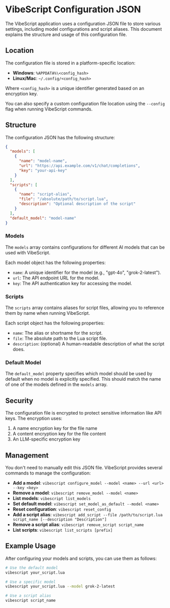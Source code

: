 # VibeScript Configuration JSON

The VibeScript application uses a configuration JSON file to store various settings, including model configurations and script aliases. This document explains the structure and usage of this configuration file.

## Location

The configuration file is stored in a platform-specific location:

- **Windows**: `%APPDATA%\<config_hash>`
- **Linux/Mac**: `~/.config/<config_hash>`

Where `<config_hash>` is a unique identifier generated based on an encryption key.

You can also specify a custom configuration file location using the `--config` flag when running VibeScript commands.

## Structure

The configuration JSON has the following structure:

```json
{
  "models": [
    {
      "name": "model-name",
      "url": "https://api.example.com/v1/chat/completions",
      "key": "your-api-key"
    }
  ],
  "scripts": [
    {
      "name": "script-alias",
      "file": "/absolute/path/to/script.lua",
      "description": "Optional description of the script"
    }
  ],
  "default_model": "model-name"
}
```

### Models

The `models` array contains configurations for different AI models that can be used with VibeScript.

Each model object has the following properties:

- `name`: A unique identifier for the model (e.g., "gpt-4o", "grok-2-latest").
- `url`: The API endpoint URL for the model.
- `key`: The API authentication key for accessing the model.

### Scripts

The `scripts` array contains aliases for script files, allowing you to reference them by name when running VibeScript.

Each script object has the following properties:

- `name`: The alias or shortname for the script.
- `file`: The absolute path to the Lua script file.
- `description`: (optional) A human-readable description of what the script does.

### Default Model

The `default_model` property specifies which model should be used by default when no model is explicitly specified. This should match the name of one of the models defined in the `models` array.

## Security

The configuration file is encrypted to protect sensitive information like API keys. The encryption uses:

1. A name encryption key for the file name
2. A content encryption key for the file content
3. An LLM-specific encryption key

## Management

You don't need to manually edit this JSON file. VibeScript provides several commands to manage the configuration:

- **Add a model**: `vibescript configure_model --model <name> --url <url> --key <key>`
- **Remove a model**: `vibescript remove_model --model <name>`
- **List models**: `vibescript list_models`
- **Set default model**: `vibescript set_model_as_default --model <name>`
- **Reset configuration**: `vibescript reset_config`
- **Add a script alias**: `vibescript add_script --file /path/to/script.lua script_name [--description "Description"]`
- **Remove a script alias**: `vibescript remove_script script_name`
- **List scripts**: `vibescript list_scripts [prefix]`

## Example Usage

After configuring your models and scripts, you can use them as follows:

```bash
# Use the default model
vibescript your_script.lua

# Use a specific model
vibescript your_script.lua --model grok-2-latest

# Use a script alias
vibescript script_name
```